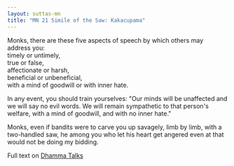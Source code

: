 ```yaml
---
layout: suttas-mn
title: "MN 21 Simile of the Saw: Kakacupama"
---
```


Monks, there are these five aspects of speech by which others may address you:  
timely or untimely,  
true or false,  
affectionate or harsh,  
beneficial or unbeneficial,  
with a mind of goodwill or with inner hate.  


In any event, you should train yourselves: "Our minds will be unaffected and we will say no evil words. We will remain sympathetic to that person's welfare, with a mind of goodwill, and with no inner hate."


Monks, even if bandits were to carve you up savagely, limb by limb, with a two-handled saw, he among you who let his heart get angered even at that would not be doing my bidding.


Full text on [Dhamma Talks](https://www.dhammatalks.org/suttas/MN/MN21.html)
